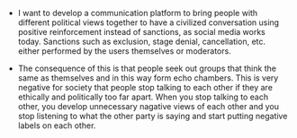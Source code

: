 - I want to develop a communication platform to bring people with different political views together to have a civilized conversation 
using positive reinforcement instead of sanctions, as social media works today. Sanctions such as exclusion, stage denial, cancellation, etc. 
either performed by the users themselves or moderators. 

- The consequence of this is that people seek out groups that think the same as themselves and in this way form echo chambers. This is very negative for society 
that people stop talking to each other if they are ethically and politically too far apart. When you stop talking to each other, you develop unnecessary nagative 
views of each other and you stop listening to what the other party is saying and start putting negative labels on each other.
